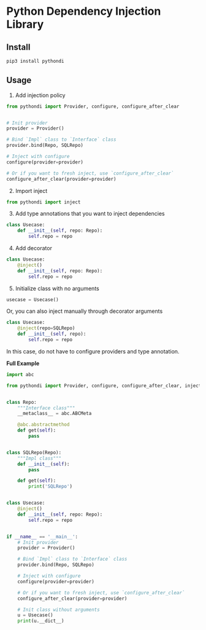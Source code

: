 # Python Dependency Injection Library

## Install

```python
pip3 install pythondi
```

## Usage

1. Add injection policy

```python
from pythondi import Provider, configure, configure_after_clear


# Init provider
provider = Provider()

# Bind `Impl` class to `Interface` class
provider.bind(Repo, SQLRepo)

# Inject with configure
configure(provider=provider)

# Or if you want to fresh inject, use `configure_after_clear`
configure_after_clear(provider=provider)
```

2. Import inject

```python
from pythondi import inject
```

3. Add type annotations that you want to inject dependencies

```python
class Usecase:
    def __init__(self, repo: Repo):
        self.repo = repo
```

4. Add decorator

```python
class Usecase:
    @inject()
    def __init__(self, repo: Repo):
        self.repo = repo
```

5. Initialize class with no arguments

```python
usecase = Usecase()
```

Or, you can also inject manually through decorator arguments

```python
class Usecase:
    @inject(repo=SQLRepo)
    def __init__(self, repo):
        self.repo = repo
```

In this case, do not have to configure providers and type annotation.

**Full Example**

```python
import abc

from pythondi import Provider, configure, configure_after_clear, inject


class Repo:
    """Interface class"""
    __metaclass__ = abc.ABCMeta

    @abc.abstractmethod
    def get(self):
        pass


class SQLRepo(Repo):
    """Impl class"""
    def __init__(self):
        pass

    def get(self):
        print('SQLRepo')


class Usecase:
    @inject()
    def __init__(self, repo: Repo):
        self.repo = repo


if __name__ == '__main__':
    # Init provider
    provider = Provider()

    # Bind `Impl` class to `Interface` class
    provider.bind(Repo, SQLRepo)

    # Inject with configure
    configure(provider=provider)

    # Or if you want to fresh inject, use `configure_after_clear`
    configure_after_clear(provider=provider)

    # Init class without arguments
    u = Usecase()
    print(u.__dict__)
```